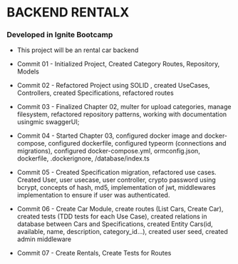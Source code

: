 # BACKEND RENTALX

### Developed in Ignite Bootcamp

- This project will be an rental car backend

- Commit 01 - Initialized Project, Created Category Routes, Repository, Models

- Commit 02 - Refactored Project using SOLID , created UseCases, Controllers, created Specifications, refactored routes

- Commit 03 - Finalized Chapter 02, multer for upload categories, manage filesystem, refactored repository patterns, working with documentation usingmic swaggerUI;

- Commit 04 - Started Chapter 03, configured docker image and docker-compose, configured dockerfile, configured typeorm (connections and migrations), configured docker-compose.yml, ormconfig.json, dockerfile, .dockerignore, /database/index.ts

- Commit 05 - Created Specification migration, refactored use cases. Created User, user usecase, user controller, crypto password using bcrypt, concepts of hash, md5, implementation of jwt, middlewares implementation to ensure if user was authenticated.

- Commit 06 - Create Car Module, create routes (List Cars, Create Car), created tests (TDD tests for each Use Case), created relations in database between Cars and Specifications, created Entity Cars(id, available, name, description, category_id...), created user seed, created admin middleware

- Commit 07 - Create Rentals, Create Tests for Routes